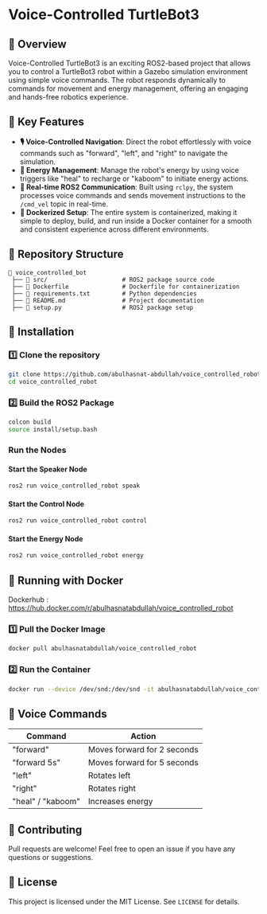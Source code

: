 # Voice-Controlled TurtleBot3

## 🌟 Overview
Voice-Controlled TurtleBot3 is an exciting ROS2-based project that allows you to control a TurtleBot3 robot within a Gazebo simulation environment using simple voice commands. The robot responds dynamically to commands for movement and energy management, offering an engaging and hands-free robotics experience.

## 🚀 Key Features
- **🎙️ Voice-Controlled Navigation**: Direct the robot effortlessly with voice commands such as "forward", "left", and "right" to navigate the simulation.
- **🔋 Energy Management**: Manage the robot's energy by using voice triggers like "heal" to recharge or "kaboom" to initiate energy actions.
- **📡 Real-time ROS2 Communication**: Built using `rclpy`, the system processes voice commands and sends movement instructions to the `/cmd_vel` topic in real-time.
- **🐳 Dockerized Setup**: The entire system is containerized, making it simple to deploy, build, and run inside a Docker container for a smooth and consistent experience across different environments.

## 📁 Repository Structure
```
📂 voice_controlled_bot
 ├── 📂 src/                     # ROS2 package source code
 ├── 📄 Dockerfile               # Dockerfile for containerization
 ├── 📄 requirements.txt         # Python dependencies
 ├── 📄 README.md                # Project documentation
 ├── 📄 setup.py                 # ROS2 package setup
```

## 🔧 Installation
### **1️⃣ Clone the repository**
```bash
git clone https://github.com/abulhasnat-abdullah/voice_controlled_robot.git
cd voice_controlled_robot
```
### **2️⃣ Build the ROS2 Package**
```bash
colcon build
source install/setup.bash
```
### Run the Nodes
#### Start the Speaker Node
```bash
ros2 run voice_controlled_robot speak
```
#### Start the Control Node
```bash
ros2 run voice_controlled_robot control
```
#### Start the Energy Node
```bash
ros2 run voice_controlled_robot energy
```

## 🐳 Running with Docker

Dockerhub : https://hub.docker.com/r/abulhasnatabdullah/voice_controlled_robot

### **1️⃣ Pull the Docker Image**
```bash
docker pull abulhasnatabdullah/voice_controlled_robot
```
### **2️⃣ Run the Container**
```bash
docker run --device /dev/snd:/dev/snd -it abulhasnatabdullah/voice_controlled_robot
```

## 🎤 Voice Commands
| Command      | Action |
|-------------|--------|
| "forward"    | Moves forward for 2 seconds |
| "forward 5s" | Moves forward for 5 seconds |
| "left"       | Rotates left |
| "right"      | Rotates right |
| "heal" / "kaboom" | Increases energy |

## 🤝 Contributing
Pull requests are welcome! Feel free to open an issue if you have any questions or suggestions.

## 📜 License
This project is licensed under the MIT License. See `LICENSE` for details.
